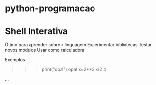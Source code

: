 # python-programacao

# Shell Interativa

Ótimo para aprender sobre a linguagem
Experimentar bibliotecas
Testar novos módulos
Usar como calculadora

Exemplos

>>> print("opa!")
opa!
>>> x=2**3
>>> x/2
4
>>>
...
